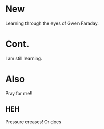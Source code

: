 # New

Learning through the eyes of Gwen Faraday.

# Cont.

I am still learning.

# Also

Pray for me!!

## HEH

Pressure creases!
Or does

